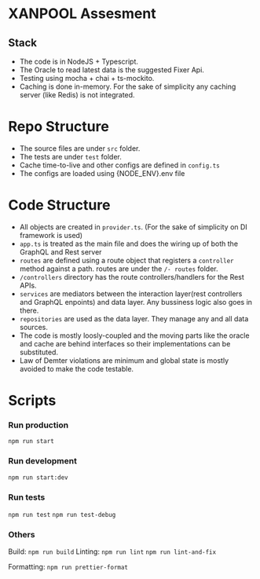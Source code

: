 # XANPOOL Assesment

## Stack
- The code is in NodeJS + Typescript.
- The Oracle to read latest data is the suggested Fixer Api.
- Testing using mocha + chai + ts-mockito.
- Caching is done in-memory. For the sake of simplicity any caching server (like Redis) is not integrated.

# Repo Structure
- The source files are under `src` folder.
- The tests are under `test` folder.
- Cache time-to-live and other configs are defined in `config.ts`
- The configs are loaded using {NODE_ENV}.env file

# Code Structure
- All objects are created in `provider.ts`. (For the sake of simplicity on DI framework is used)
- `app.ts` is treated as the main file and does the wiring up of both the GraphQL and Rest server
- `routes` are defined using a route object that registers a `controller` method against a path. routes are under the `/- routes` folder.
- `/controllers` directory has the route controllers/handlers for the Rest APIs.
- `services` are mediators between the interaction layer(rest controllers and GraphQL enpoints) and  data layer. Any bussiness logic also goes in there.
- `repositories` are used as the data layer. They manage any and all data sources.
- The code is mostly loosly-coupled and the moving parts like the oracle and cache are behind interfaces so their implementations can be substituted.
- Law of Demter violations are minimum and global state is mostly avoided to make the code testable.

# Scripts

### Run production
``` npm run start ```

### Run development
``` npm run start:dev ```

### Run tests
``` npm run test ```
``` npm run test-debug ```

### Others
Build:
``` npm run build ```
Linting:
``` npm run lint ```
``` npm run lint-and-fix ```

Formatting:
``` npm run prettier-format ```